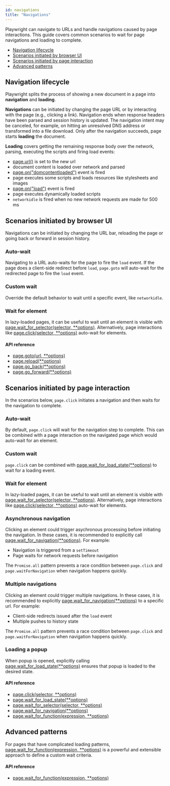 ```yaml
---
id: navigations
title: "Navigations"
---
```


Playwright can navigate to URLs and handle navigations caused by page interactions. This guide covers common scenarios to wait for page navigations and loading to complete.

- [Navigation lifecycle](#navigation-lifecycle)
- [Scenarios initiated by browser UI](#scenarios-initiated-by-browser-ui)
- [Scenarios initiated by page interaction](#scenarios-initiated-by-page-interaction)
- [Advanced patterns](#advanced-patterns)

## Navigation lifecycle

Playwright splits the process of showing a new document in a page into **navigation** and **loading**.

**Navigations** can be initiated by changing the page URL or by interacting with the page (e.g., clicking a link). Navigation ends when response headers have been parsed and session history is updated. The navigation intent may be canceled, for example, on hitting an unresolved DNS address or transformed into a file download. Only after the navigation succeeds, page starts **loading** the document.

**Loading** covers getting the remaining response body over the network, parsing, executing the scripts and firing load events:
- [page.url()](./api/class-page.md#pageurl) is set to the new url
- document content is loaded over network and parsed
- [page.on("domcontentloaded")](./api/class-page.md#pageondomcontentloaded) event is fired
- page executes some scripts and loads resources like stylesheets and images
- [page.on("load")](./api/class-page.md#pageonload) event is fired
- page executes dynamically loaded scripts
- `networkidle` is fired when no new network requests are made for 500 ms

## Scenarios initiated by browser UI

Navigations can be initiated by changing the URL bar, reloading the page or going back or forward in session history.

### Auto-wait

Navigating to a URL auto-waits for the page to fire the `load` event. If the page does a client-side redirect before `load`, `page.goto` will auto-wait for the redirected page to fire the `load` event.

### Custom wait

Override the default behavior to wait until a specific event, like `networkidle`.

### Wait for element

In lazy-loaded pages, it can be useful to wait until an element is visible with [page.wait_for_selector(selector, **options)](./api/class-page.md#pagewait_for_selectorselector-options). Alternatively, page interactions like [page.click(selector, **options)](./api/class-page.md#pageclickselector-options) auto-wait for elements.

#### API reference
- [page.goto(url, **options)](./api/class-page.md#pagegotourl-options)
- [page.reload(**options)](./api/class-page.md#pagereloadoptions)
- [page.go_back(**options)](./api/class-page.md#pagego_backoptions)
- [page.go_forward(**options)](./api/class-page.md#pagego_forwardoptions)

## Scenarios initiated by page interaction

In the scenarios below, `page.click` initiates a navigation and then waits for the navigation to complete.

### Auto-wait

By default, `page.click` will wait for the navigation step to complete. This can be combined with a page interaction on the navigated page which would auto-wait for an element.

### Custom wait

`page.click` can be combined with [page.wait_for_load_state(**options)](./api/class-page.md#pagewait_for_load_stateoptions) to wait for a loading event.

### Wait for element

In lazy-loaded pages, it can be useful to wait until an element is visible with [page.wait_for_selector(selector, **options)](./api/class-page.md#pagewait_for_selectorselector-options). Alternatively, page interactions like [page.click(selector, **options)](./api/class-page.md#pageclickselector-options) auto-wait for elements.

### Asynchronous navigation

Clicking an element could trigger asychronous processing before initiating the navigation. In these cases, it is recommended to explicitly call [page.wait_for_navigation(**options)](./api/class-page.md#pagewait_for_navigationoptions). For example:
* Navigation is triggered from a `setTimeout`
* Page waits for network requests before navigation

The `Promise.all` pattern prevents a race condition between `page.click` and `page.waitForNavigation` when navigation happens quickly.

### Multiple navigations

Clicking an element could trigger multiple navigations. In these cases, it is recommended to explicitly [page.wait_for_navigation(**options)](./api/class-page.md#pagewait_for_navigationoptions) to a specific url. For example:
* Client-side redirects issued after the `load` event
* Multiple pushes to history state

The `Promise.all` pattern prevents a race condition between `page.click` and `page.waitForNavigation` when navigation happens quickly.

### Loading a popup

When popup is opened, explicitly calling [page.wait_for_load_state(**options)](./api/class-page.md#pagewait_for_load_stateoptions) ensures that popup is loaded to the desired state.

#### API reference
- [page.click(selector, **options)](./api/class-page.md#pageclickselector-options)
- [page.wait_for_load_state(**options)](./api/class-page.md#pagewait_for_load_stateoptions)
- [page.wait_for_selector(selector, **options)](./api/class-page.md#pagewait_for_selectorselector-options)
- [page.wait_for_navigation(**options)](./api/class-page.md#pagewait_for_navigationoptions)
- [page.wait_for_function(expression, **options)](./api/class-page.md#pagewait_for_functionexpression-options)

## Advanced patterns

For pages that have complicated loading patterns, [page.wait_for_function(expression, **options)](./api/class-page.md#pagewait_for_functionexpression-options) is a powerful and extensible approach to define a custom wait criteria.

#### API reference
- [page.wait_for_function(expression, **options)](./api/class-page.md#pagewait_for_functionexpression-options)

[Accessibility]: ./api/class-accessibility.md "Accessibility"
[Browser]: ./api/class-browser.md "Browser"
[BrowserContext]: ./api/class-browsercontext.md "BrowserContext"
[BrowserType]: ./api/class-browsertype.md "BrowserType"
[CDPSession]: ./api/class-cdpsession.md "CDPSession"
[ChromiumBrowserContext]: ./api/class-chromiumbrowsercontext.md "ChromiumBrowserContext"
[ConsoleMessage]: ./api/class-consolemessage.md "ConsoleMessage"
[Dialog]: ./api/class-dialog.md "Dialog"
[Download]: ./api/class-download.md "Download"
[ElementHandle]: ./api/class-elementhandle.md "ElementHandle"
[FileChooser]: ./api/class-filechooser.md "FileChooser"
[Frame]: ./api/class-frame.md "Frame"
[JSHandle]: ./api/class-jshandle.md "JSHandle"
[Keyboard]: ./api/class-keyboard.md "Keyboard"
[Mouse]: ./api/class-mouse.md "Mouse"
[Page]: ./api/class-page.md "Page"
[Playwright]: ./api/class-playwright.md "Playwright"
[Request]: ./api/class-request.md "Request"
[Response]: ./api/class-response.md "Response"
[Route]: ./api/class-route.md "Route"
[Selectors]: ./api/class-selectors.md "Selectors"
[TimeoutError]: ./api/class-timeouterror.md "TimeoutError"
[Touchscreen]: ./api/class-touchscreen.md "Touchscreen"
[Video]: ./api/class-video.md "Video"
[WebSocket]: ./api/class-websocket.md "WebSocket"
[Worker]: ./api/class-worker.md "Worker"
[Element]: https://developer.mozilla.org/en-US/docs/Web/API/element "Element"
[Evaluation Argument]: ./core-concepts.md#evaluationargument "Evaluation Argument"
[Promise]: https://developer.mozilla.org/en-US/docs/Web/JavaScript/Reference/Global_Objects/Promise "Promise"
[iterator]: https://developer.mozilla.org/en-US/docs/Web/JavaScript/Reference/Iteration_protocols "Iterator"
[origin]: https://developer.mozilla.org/en-US/docs/Glossary/Origin "Origin"
[selector]: https://developer.mozilla.org/en-US/docs/Web/CSS/CSS_Selectors "selector"
[Serializable]: https://developer.mozilla.org/en-US/docs/Web/JavaScript/Reference/Global_Objects/JSON/stringify#Description "Serializable"
[UIEvent.detail]: https://developer.mozilla.org/en-US/docs/Web/API/UIEvent/detail "UIEvent.detail"
[UnixTime]: https://en.wikipedia.org/wiki/Unix_time "Unix Time"
[xpath]: https://developer.mozilla.org/en-US/docs/Web/XPath "xpath"

[Any]: https://docs.python.org/3/library/typing.html#typing.Any "Any"
[bool]: https://docs.python.org/3/library/stdtypes.html "bool"
[Callable]: https://docs.python.org/3/library/typing.html#typing.Callable "Callable"
[EventContextManager]: https://docs.python.org/3/reference/datamodel.html#context-managers "Event context manager"
[Dict]: https://docs.python.org/3/library/typing.html#typing.Dict "Dict"
[float]: https://docs.python.org/3/library/stdtypes.html#numeric-types-int-float-complex "float"
[int]: https://docs.python.org/3/library/stdtypes.html#numeric-types-int-float-complex "int"
[List]: https://docs.python.org/3/library/typing.html#typing.List "List"
[NoneType]: https://docs.python.org/3/library/constants.html#None "None"
[Pattern]: https://docs.python.org/3/library/re.html "Pattern"
[URL]: https://en.wikipedia.org/wiki/URL "URL"
[pathlib.Path]: https://realpython.com/python-pathlib/ "pathlib.Path"
[str]: https://docs.python.org/3/library/stdtypes.html#text-sequence-type-str "str"
[Union]: https://docs.python.org/3/library/typing.html#typing.Union "Union"